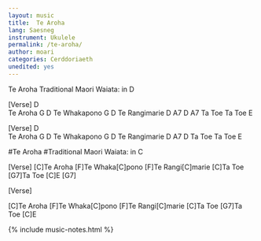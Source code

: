```yaml
---
layout: music
title:  Te Aroha
lang: Saesneg
instrument: Ukulele
permalink: /te-aroha/
author: moari
categories: Cerddoriaeth
unedited: yes
---
```


Te Aroha
Traditional Maori Waiata: in D

[Verse]
D    
Te Aroha
G       D
Te Whakapono
G       D
Te Rangimarie
D      A7     D   A7
Ta Toe Ta Toe E

[Verse]
D    
Te Aroha
G       D
Te Whakapono
G       D
Te Rangimarie
D      A7     D
Ta Toe Ta Toe E

#Te Aroha
#Traditional Maori Waiata: in C

[Verse]
[C]Te Aroha
[F]Te Whaka[C]pono
[F]Te Rangi[C]marie
[C]Ta Toe [G7]Ta Toe [C]E [G7]

[Verse]

[C]Te Aroha
[F]Te Whaka[C]pono
[F]Te Rangi[C]marie
[C]Ta Toe [G7]Ta Toe [C]E

{% include music-notes.html %}
